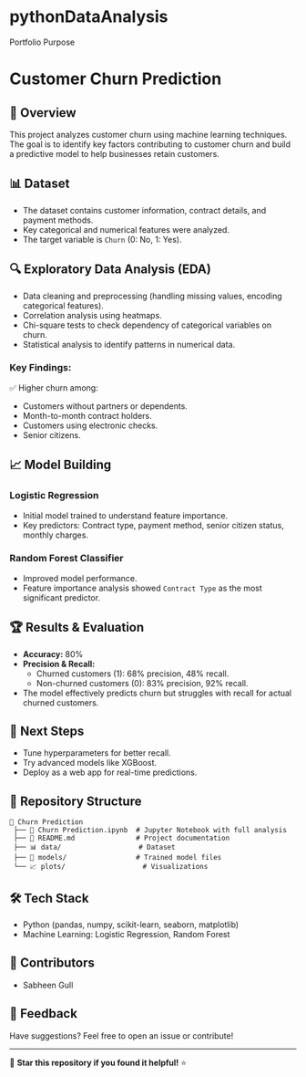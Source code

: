 # pythonDataAnalysis
Portfolio Purpose
# Customer Churn Prediction

## 📌 Overview
This project analyzes customer churn using machine learning techniques. The goal is to identify key factors contributing to customer churn and build a predictive model to help businesses retain customers.

## 📊 Dataset
- The dataset contains customer information, contract details, and payment methods.
- Key categorical and numerical features were analyzed.
- The target variable is `Churn` (0: No, 1: Yes).

## 🔍 Exploratory Data Analysis (EDA)
- Data cleaning and preprocessing (handling missing values, encoding categorical features).
- Correlation analysis using heatmaps.
- Chi-square tests to check dependency of categorical variables on churn.
- Statistical analysis to identify patterns in numerical data.

### Key Findings:
✅ Higher churn among:
- Customers without partners or dependents.
- Month-to-month contract holders.
- Customers using electronic checks.
- Senior citizens.

## 📈 Model Building
### Logistic Regression
- Initial model trained to understand feature importance.
- Key predictors: Contract type, payment method, senior citizen status, monthly charges.

### Random Forest Classifier
- Improved model performance.
- Feature importance analysis showed `Contract Type` as the most significant predictor.

## 🏆 Results & Evaluation
- **Accuracy:** 80%
- **Precision & Recall:**
  - Churned customers (1): 68% precision, 48% recall.
  - Non-churned customers (0): 83% precision, 92% recall.
- The model effectively predicts churn but struggles with recall for actual churned customers.

## 🚀 Next Steps
- Tune hyperparameters for better recall.
- Try advanced models like XGBoost.
- Deploy as a web app for real-time predictions.

## 📂 Repository Structure
```
📁 Churn Prediction
 ├── 📜 Churn Prediction.ipynb  # Jupyter Notebook with full analysis
 ├── 📜 README.md               # Project documentation
 ├── 📊 data/                   # Dataset 
 ├── 📂 models/                 # Trained model files
 └── 📈 plots/                   # Visualizations
```

## 🛠️ Tech Stack
- Python (pandas, numpy, scikit-learn, seaborn, matplotlib)
- Machine Learning: Logistic Regression, Random Forest

## 👥 Contributors
- Sabheen Gull

## 📢 Feedback
Have suggestions? Feel free to open an issue or contribute!

---
🚀 **Star this repository if you found it helpful!** ⭐

